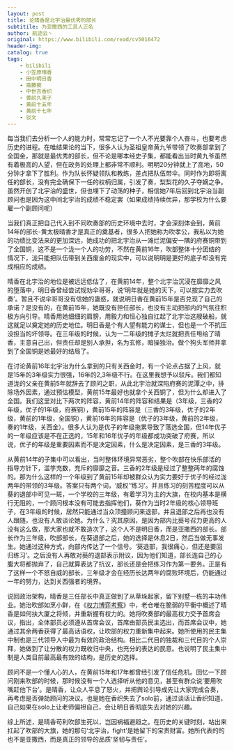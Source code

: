 ```yaml
---
layout: post
title: 论晴香是北宇治最优秀的部长
subtitile: 为亚撒西的工具人正名
author: 航迹云丶
original: https://www.bilibili.com/read/cv5016472
header-img: 
catalog: true
tags:
    - bilibili
    - 小笠原晴香
    - 田中明日香
    - 斋藤葵
    - 中世古香织
    - 黄前久美子
    - 黄前十五年
    - 黄前十七年
    - 驳文
---
```

每当我们去分析一个人的能力时，常常忘记了一个人不光要靠个人奋斗，也要考虑历史的进程。在唯结果论的当下，很多人认为圣祖皇帝黄九爷带领了吹奏部拿到了全国金，那就是最优秀的部长，但不论是哪本经史子集，都能看出当时黄九爷虽然有着极高的人望，但在政务的处理上都非常不顺利。明明20分钟就上了高地，50分钟才拿下了胜利。作为队长怀疑领队和教练，差点把队伍带伞。同时作为即将离任的部长，没有完全确保下一任的权柄归属，引发了奏，梨梨花的久子夺嫡之争。虽然开创了北宇治的盛世，但也埋下了动荡的种子，相信她7年后回到北宇治当副顾问也是因为这中间北宇治的成绩不稳定罢（如果成绩持续优异，那学校为什么要雇一个副顾问呢）

当我们真正把自己代入到不同吹奏部的历史环境中去时，才会深刻体会到，黄前14年的部长-黄太极晴香才是真正的奠基者，很多人把她称为吹孝公，我私以为她的功绩比变法来的更加深远，她成功的把北宇治从一滩烂泥偏安一隅的府赛铜带到了全国铜，这不是一个泷一个人的功劳，不然在黄前16年，吹部整体十分团结的情况下，泷只能把队伍带到关西废金的现实中，可以说明明是更好的底子却没有完成相应的成绩。

晴香在北宇治的地位是被远远低估了，在黄前14年，整个北宇治沉浸在靡靡之风的堕落中，明日香曾经尝试规劝伞哥哥，说‘明年就是她的天下，可以按实力去吹奏’。暂且不说伞哥哥没有信她的蛊惑，就说明日香在黄前15年是否兑现了自己的承诺？是没有的，在黄前15年，她既没有担任部长，也没有主动把部内的气氛往积极方向引导。晴香用她细细的肩膀，用毅力和恒心独自扛起了北宇治这艘破船，就这就足以奠定她的历史地位。明日香是个有人望有能力的谋士，但也是一个不抗压没担当的坏领导。在三年级的时候，认为一二年级的摊子太烂就把责任甩给了晴香，主意自己出，但责任却是别人承担，名为玄修，暗操独治。做个狗头军师并拿到了全国铜是她最好的结局了。

在讨论黄前16年北宇治为什么拿到的只有关西金时，有一个论点占据了上风，就是15年的3年级实力很强，16年的2,3年级不行。在这里我想予以驳斥。我们都知道泷的父亲在黄前5年就辞去了顾问之职，从此北宇治就深陷府赛的泥潭之中，排除场外因素，通过预估模型，黄前15年最好也就拿个关西铜了，但为什么却进入了全国。我们这里对比下两次的阵容，黄前14年的阵容和结果是（3年级，三香的2年级，优子的1年级，府赛铜），黄前15年的阵容是（三香的3年级，优子的2年级，黄前的1年级，全国铜），黄前16年的阵容是（优子的3年级，黄前的2年级，奏的1年级，关西金）。很多人认为是优子的年级拖累导致了落选全国，但14年优子的一年级应该是不在正选的，15年和16年优子的年级都成功突破了府赛，所以说，优子的年级是重要因素而不是决定因素，什么是决定因素，是三香的3年级。

从黄前14年的子集中可以看出，当时整体环境异常恶劣，整个吹部在快乐部活的指导方针下，滥竽充数，充斥的靡靡之音。三香的2年级是经过了整整两年的腐蚀的。那为什么这样的一个年级到了黄前15年却被群众认为实力要好于优子的经过泷两年的带领的3年级。答案只有两个词，‘威权’‘练习’。并且练习的刻苦程度可以从葵的退部中可见一斑，一个学校的三年级，有着学习为主的大旗，在校内基本是横行无阻的，一个顾问根本没有可能去指挥他们，葵作为当时2年级的核心领导班子，在3年级的时候，居然只能通过当众顶撞顾问来退部，并且退部之后再也没有人跟随，也没有人敢谈论她。为什么？究其原因，是因为部内比葵号召力更高的人没有这么做，那大家也就不敢造次了，这个人不是明日香，而是亚撒西的部长。部长作为三年级，吹部部长，在葵退部之后，她的选择是休息2日，然后当做无事发生。她通过这种方式，向部内传达了一个信号。‘葵退部，我很痛心，但还是要回归练习’。之后没有人再敢对葵的退部表示附议，因为他们知道，部长连自己的心腹大将都抛弃了，自己就算表达了抗议，部长还是会把练习作为第一要务。正是有了这样一个不怒自威的部长，三年级才会在经历长达两年的腐败环境后，仍能通过一年的努力，达到关西强者的境界。

说回政治架构，晴香是三任部长中真正做到了从草垛起家，留下别墅一栋的丰功伟业。她治吹部如烹小鲜，在《[权力博弈考察](/2019/01/27/beiyuzhichuizoubuquanliboyikaocha/)》中，老仓唯在脆弱的平衡中概述了晴香是如何扶大厦之将倾，并重新握有权力的。她将吹奏部的最高权力交予首席会议，指出，全体部员必须遵从首席会议，首席由部员民主选出，而首席会议中，她通过其余两香获得了最高话语权，让吹部的权力重新集中起来。她所使用的民主集中制也是三代领导人中最为有效的政治结构。相比二代目的独裁和三代目的个人崇拜，她做到了让分散的权力既收归中央，也充分的表达的民意。也说明了民主集中制是人类目前最高最有效的结构，是历史的选择。

顾问不是一个懂人心的人，在黄前15年和17年都曾经引发了信任危机。回忆一下顾问刚来吹部的时候，那时候没有一个人选择听从他的意见，甚至有群众说‘要用吹嘴赶他下台’。是晴香，让众人平息了怒火，并把舆论引导成先让大家完成合奏，再考虑是否弹劾顾问的决议。也是她在香织失去了solo前，通过谈话让香织知道，自己如果在solo上让老师偏袒自己，会让明日香彻底失去对她的兴趣。

综上所述，是晴香苟利吹部生死以，岂因祸福避趋之。在历史的关键时刻，站出来扛起了吹部的大旗，她的那句‘北宇治，fight’是她留下的宝贵财富。她所代表的的也不是亚撒西，而是真正的领导的品质‘坚韧与责任’。
